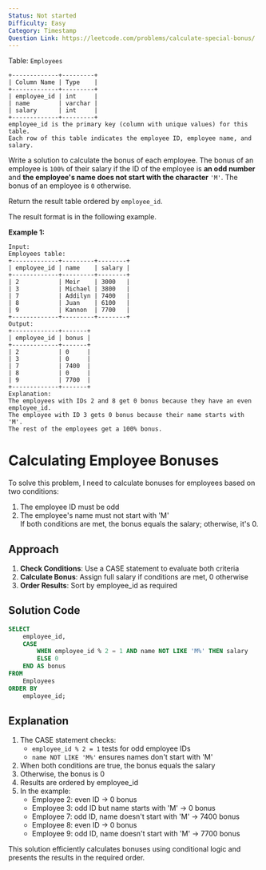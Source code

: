 ```yaml
---
Status: Not started
Difficulty: Easy
Category: Timestamp
Question Link: https://leetcode.com/problems/calculate-special-bonus/
---
```

Table: `Employees`

```Plain
+-------------+---------+
| Column Name | Type    |
+-------------+---------+
| employee_id | int     |
| name        | varchar |
| salary      | int     |
+-------------+---------+
employee_id is the primary key (column with unique values) for this table.
Each row of this table indicates the employee ID, employee name, and salary.
```

Write a solution to calculate the bonus of each employee. The bonus of an employee is `100%` of their salary if the ID of the employee is **an odd number** and **the employee's name does not start with the character** `'M'`. The bonus of an employee is `0` otherwise.

Return the result table ordered by `employee_id`.

The result format is in the following example.

**Example 1:**

```Plain
Input:
Employees table:
+-------------+---------+--------+
| employee_id | name    | salary |
+-------------+---------+--------+
| 2           | Meir    | 3000   |
| 3           | Michael | 3800   |
| 7           | Addilyn | 7400   |
| 8           | Juan    | 6100   |
| 9           | Kannon  | 7700   |
+-------------+---------+--------+
Output:
+-------------+-------+
| employee_id | bonus |
+-------------+-------+
| 2           | 0     |
| 3           | 0     |
| 7           | 7400  |
| 8           | 0     |
| 9           | 7700  |
+-------------+-------+
Explanation:
The employees with IDs 2 and 8 get 0 bonus because they have an even employee_id.
The employee with ID 3 gets 0 bonus because their name starts with 'M'.
The rest of the employees get a 100% bonus.
```

# Calculating Employee Bonuses

To solve this problem, I need to calculate bonuses for employees based on two conditions:

1. The employee ID must be odd
2. The employee's name must not start with 'M'  
    If both conditions are met, the bonus equals the salary; otherwise, it's 0.  
    

## Approach

1. **Check Conditions**: Use a CASE statement to evaluate both criteria
2. **Calculate Bonus**: Assign full salary if conditions are met, 0 otherwise
3. **Order Results**: Sort by employee_id as required

## Solution Code

```SQL
SELECT
    employee_id,
    CASE
        WHEN employee_id % 2 = 1 AND name NOT LIKE 'M%' THEN salary
        ELSE 0
    END AS bonus
FROM
    Employees
ORDER BY
    employee_id;
```

## Explanation

1. The CASE statement checks:
    - `employee_id % 2 = 1` tests for odd employee IDs
    - `name NOT LIKE 'M%'` ensures names don't start with 'M'
2. When both conditions are true, the bonus equals the salary
3. Otherwise, the bonus is 0
4. Results are ordered by employee_id
5. In the example:
    - Employee 2: even ID → 0 bonus
    - Employee 3: odd ID but name starts with 'M' → 0 bonus
    - Employee 7: odd ID, name doesn't start with 'M' → 7400 bonus
    - Employee 8: even ID → 0 bonus
    - Employee 9: odd ID, name doesn't start with 'M' → 7700 bonus

This solution efficiently calculates bonuses using conditional logic and presents the results in the required order.
